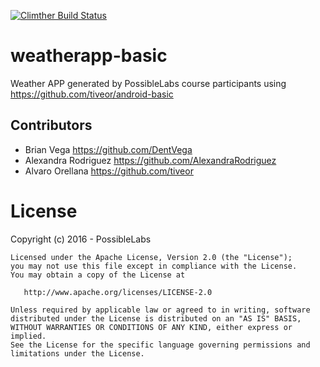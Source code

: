 [![Climther Build Status](https://circleci.com/gh/PossibleLabs/weatherapp-basic.png?style=shield "Climther Build Status")](https://circleci.com/gh/PossibleLabs/weatherapp-basic)
# weatherapp-basic
Weather APP generated by PossibleLabs course participants using https://github.com/tiveor/android-basic


## Contributors
* Brian Vega <https://github.com/DentVega>
* Alexandra Rodriguez <https://github.com/AlexandraRodriguez>
* Alvaro Orellana <https://github.com/tiveor>

# License
Copyright (c) 2016 - PossibleLabs

```
Licensed under the Apache License, Version 2.0 (the "License");
you may not use this file except in compliance with the License.
You may obtain a copy of the License at

   http://www.apache.org/licenses/LICENSE-2.0

Unless required by applicable law or agreed to in writing, software
distributed under the License is distributed on an "AS IS" BASIS,
WITHOUT WARRANTIES OR CONDITIONS OF ANY KIND, either express or implied.
See the License for the specific language governing permissions and
limitations under the License.

